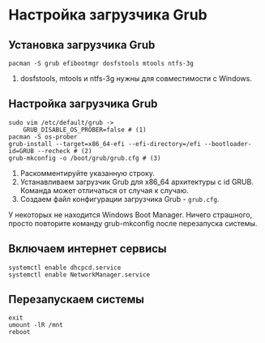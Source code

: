 # Настройка загрузчика Grub

## Установка загрузчика Grub

```
pacman -S grub efibootmgr dosfstools mtools ntfs-3g
```

1. dosfstools, mtools и ntfs-3g нужны для совместимости с Windows.

## Настройка загрузчика Grub

```
sudo vim /etc/default/grub ->
    GRUB_DISABLE_OS_PROBER=false # (1)
pacman -S os-prober
grub-install --target=x86_64-efi --efi-directory=/efi --bootloader-id=GRUB --recheck # (2)
grub-mkconfig -o /boot/grub/grub.cfg # (3)
```

1. Раскомментируйте  указанную строку.
2. Устанавливаем загрузчик Grub для x86\_64 архитектуры с id GRUB. Команда может отличаться от случая к случаю.
3. Создаем файл конфигурации загрузчика Grub - `grub.cfg`.

У некоторых не находится Windows Boot Manager. Ничего страшного, просто повторите команду grub-mkconfig после перезапуска системы.

## Включаем интернет сервисы

```
systemctl enable dhcpcd.service
systemctl enable NetworkManager.service
```

## Перезапускаем системы

```
exit
umount -lR /mnt
reboot
```

